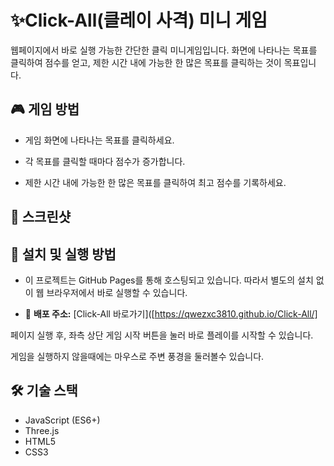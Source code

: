 # ✨Click-All(클레이 사격) 미니 게임

웹페이지에서 바로 실행 가능한 간단한 클릭 미니게임입니다.
화면에 나타나는 목표를 클릭하여 점수를 얻고, 제한 시간 내에 가능한 한 많은 목표를 클릭하는 것이 목표입니다.

## 🎮 게임 방법

- 게임 화면에 나타나는 목표를 클릭하세요.

- 각 목표를 클릭할 때마다 점수가 증가합니다.

- 제한 시간 내에 가능한 한 많은 목표를 클릭하여 최고 점수를 기록하세요.

## 📸 스크린샷

## 🚀 설치 및 실행 방법

- 이 프로젝트는 GitHub Pages를 통해 호스팅되고 있습니다. 따라서 별도의 설치 없이 웹 브라우저에서 바로 실행할 수 있습니다.


- 🔗 **배포 주소:** [Click-All 바로가기]([https://qwezxc3810.github.io/Click-All/]

페이지 실행 후, 좌측 상단 게임 시작 버튼을 눌러 바로 플레이를 시작할 수 있습니다.

게임을 실행하지 않을때에는 마우스로 주변 풍경을 둘러볼수 있습니다.

## 🛠️ 기술 스택
- JavaScript (ES6+)
- Three.js
- HTML5
- CSS3


